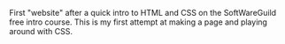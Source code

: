 First "website" after a quick intro to HTML and CSS on the SoftWareGuild free intro course. This is my first attempt at making a page and playing around with CSS.